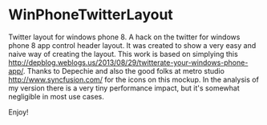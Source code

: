 # WinPhoneTwitterLayout
Twitter layout for windows phone 8.
A hack on the twitter for windows phone 8 app control header layout. It was created to show a very easy and naive way of creating the layout.
This work is based on simplying this http://depblog.weblogs.us/2013/08/29/twitterate-your-windows-phone-app/.
Thanks to Depechie and also the good folks at metro studio http://www.syncfusion.com/ for the icons on this mockup.
In the analysis of my version there is a very tiny performance impact, but it's somewhat negligible in most use cases.

Enjoy!

